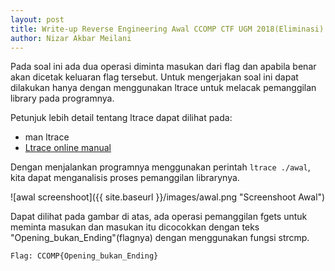 ```yaml
---
layout: post
title: Write-up Reverse Engineering Awal CCOMP CTF UGM 2018(Eliminasi)
author: Nizar Akbar Meilani
---
```


Pada soal ini ada dua operasi diminta masukan dari flag dan apabila benar akan dicetak keluaran flag tersebut. Untuk mengerjakan soal ini dapat dilakukan hanya dengan menggunakan ltrace untuk melacak pemanggilan library pada programnya.

Petunjuk lebih detail tentang ltrace dapat dilihat pada:

* man ltrace
* [Ltrace online manual](http://man7.org/linux/man-pages/man1/ltrace.1.html)

Dengan menjalankan programnya menggunakan perintah `ltrace ./awal`, kita dapat menganalisis proses pemanggilan librarynya.

![awal screenshoot]({{ site.baseurl }}/images/awal.png "Screenshoot Awal")

Dapat dilihat pada gambar di atas, ada operasi pemanggilan fgets untuk meminta masukan dan masukan itu dicocokkan dengan teks "Opening_bukan_Ending"(flagnya) dengan menggunakan fungsi strcmp.

`Flag: CCOMP{Opening_bukan_Ending}`

